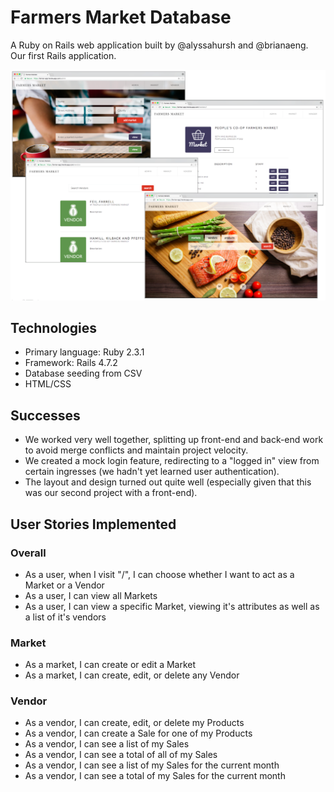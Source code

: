 # Farmers Market Database
A Ruby on Rails web application built by @alyssahursh and @brianaeng. Our first Rails application.

![Farmar screen shots](/Farmar.png?raw=true "Farmar screen shots")


## Technologies
* Primary language: Ruby 2.3.1
* Framework: Rails 4.7.2
* Database seeding from CSV
* HTML/CSS

## Successes
* We worked very well together, splitting up front-end and back-end work to avoid merge conflicts and maintain project velocity.
* We created a mock login feature, redirecting to a "logged in" view from certain ingresses (we hadn't yet learned user authentication).
* The layout and design turned out quite well (especially given that this was our second project with a front-end).

## User Stories Implemented

### Overall
- As a user, when I visit "/", I can choose whether I want to act as a Market or a Vendor
- As a user, I can view all Markets
- As a user, I can view a specific Market, viewing it's attributes as well as a list of it's vendors

### Market
- As a market, I can create or edit a Market
- As a market, I can create, edit, or delete any Vendor

### Vendor
- As a vendor, I can create, edit, or delete my Products
- As a vendor, I can create a Sale for one of my Products
- As a vendor, I can see a list of my Sales
- As a vendor, I can see a total of all of my Sales
- As a vendor, I can see a list of my Sales for the current month
- As a vendor, I can see a total of my Sales for the current month
